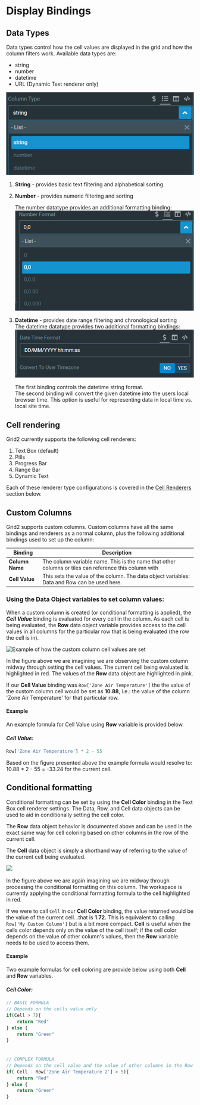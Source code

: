 # Display Bindings

## Data Types

Data types control how the cell values are displayed in the grid and how the column filters work. Available data types are:

* string
* number
* datetime
* URL (Dynamic Text renderer only)

![](<../../.gitbook/assets/image (46).png>)

1. **String** - provides basic text filtering and alphabetical sorting
2.  **Number** - provides numeric filtering and sorting

    The number datatype provides an additional formatting binding:\
    ![](<../../.gitbook/assets/image (51).png>)
3.  **Datetime** - provides date range filtering and chronological sorting\
    The datetime datatype provides two additional formatting bindings:\
    ![](<../../.gitbook/assets/image (34).png>)

    The first binding controls the datetime string format.\
    The second binding will convert the given datetime into the users local browser time.  This option is useful for representing data in local time vs. local site time.

## Cell rendering

Grid2 currently supports the following cell renderers:

1. Text Box (default)
2. Pills
3. Progress Bar
4. Range Bar
5. Dynamic Text

Each of these renderer type configurations is covered in the [Cell Renderers](./#cell-renderers) section below.

## Custom Columns

Grid2 supports custom columns. Custom columns have all the same bindings and renderers as a normal column, plus the following additional bindings used to set up the column:

| Binding         | Description                                                                                           |
| --------------- | ----------------------------------------------------------------------------------------------------- |
| **Column Name** | The column variable name. This is the name that other columns or tiles can reference this column with |
| **Cell Value**  | This sets the value of the column. The data object variables: Data and Row can be used here.          |

### Using the Data Object variables to set column values:

When a custom column is created (or conditional formatting is applied), the _**Cell Value**_ binding is evaluated for every cell in the column. As each cell is being evaluated, the **Row** data object variable provides access to the cell values in all columns for the particular row that is being evaluated (the row the cell is in).

![Example of how the custom column cell values are set](../../.gitbook/assets/custom\_column.png)

In the figure above we are imagining we are observing the custom column midway through setting the cell values. The current cell being evaluated is highlighted in red. The values of the **Row** data object are highlighted in pink.

If our **Cell Value** binding was `Row['Zone Air Temperature']` the the value of the custom column cell would be set as **10.88**, i.e.: the value of the column 'Zone Air Temperature' for that particular row.

#### Example

An example formula for Cell Value using **Row** variable is provided below.

#### &#x20;_Cell Value:_

```javascript
Row['Zone Air Temperature'] * 2 - 55 
```

Based on the figure presented above the example formula would resolve to:  10.88 \* 2 - 55 =  -33.24 for the current cell.

## Conditional formatting

Conditional formatting can be set by using the **Cell Color** binding in the Text Box cell renderer settings. The Data, Row, and Cell data objects can be used to aid in conditionally setting the cell color.

The **Row** data object behavior is documented above and can be used in the exact same way for cell coloring based on other columns in the row of the current cell.

The **Cell** data object is simply a shorthand way of referring to the value of the current cell being evaluated.

![](../../.gitbook/assets/conditonal\_formatting.png)

In the figure above we are again imagining we are midway through processing the conditional formatting on this column. The workspace is currently applying the conditional formatting formula to the cell highlighted in red.

If we were to call `Cell` in our **Cell Color** binding, the value returned would be the value of the current cell...that is **1.72.** This is equivalent to calling `Row['My Custom Column']` but is a bit more compact. **Cell** is useful when the cells color depends only on the value of the cell itself; if the cell color depends on the value of other column's values, then the **Row** variable needs to be used to access them.

#### Example

Two example formulas for cell coloring are provide below using both **Cell** and **Row** variables.

#### &#x20;_Cell Color:_

```javascript
// BASIC FORMULA
// Depends on the cells value only
if(Cell > 7){
    return "Red"
} else {
    return "Green"
}


// COMPLEX FORMULA
// Depends on the cell value and the value of other columns in the Row
if( Cell - Row['Zone Air Temperature 2'] > 5){
    return "Red"
} else {
    return "Green"
}
```
